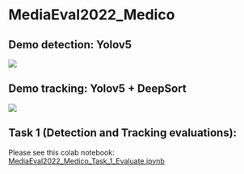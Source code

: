 # MediaEval2022_Medico

## Demo detection: Yolov5

![](deepsort/yolov5.gif)

## Demo tracking: Yolov5 + DeepSort

![](deepsort/yolov5anddeepsort.gif)

## Task 1 (Detection and Tracking evaluations):
Please see this colab notebook: [MediaEval2022_Medico_Task_1_Evaluate.ipynb](https://colab.research.google.com/drive/1JsA584T6z26Ed9ztqbtS2-b2pdsVL1a5?usp=sharing)

